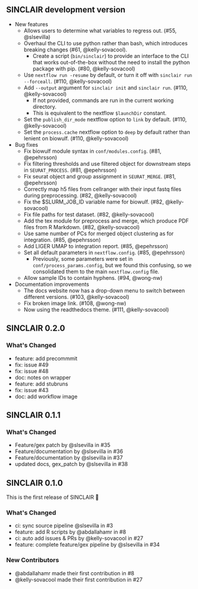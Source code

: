 ## SINCLAIR development version

- New features
  - Allows users to determine what variables to regress out. (#55, @slsevilla)
  - Overhaul the CLI to use python rather than bash, which introduces breaking changes (#61, @kelly-sovacool).
    - Create a script (`bin/sinclair`) to provide an interface to the CLI that works out-of-the-box without the need to install the python package with pip. (#80, @kelly-sovacool)
  - Use `nextflow run -resume` by default, or turn it off with `sinclair run --forceall`. (#110, @kelly-sovacool)
  - Add `--output` argument for `sinclair init` and `sinclair run`. (#110, @kelly-sovacool)
    - If not provided, commands are run in the current working directory.
    - This is equivalent to the nextflow `$launchDir` constant.
  - Set the `publish_dir_mode` nextflow option to `link` by default. (#110, @kelly-sovacool)
  - Set the `process.cache` nextflow option to `deep` by default rather than lenient on biowulf. (#110, @kelly-sovacool)
- Bug fixes
  - Fix biowulf module syntax in `conf/modules.config`. (#81, @epehrsson)
  - Fix filtering thresholds and use filtered object for downstream steps in `SEURAT_PROCESS`. (#81, @epehrsson)
  - Fix seurat object and group assignment in `SEURAT_MERGE`. (#81, @epehrsson)
  - Correctly map h5 files from cellranger with their input fastq files during preprocessing. (#82, @kelly-sovacool)
  - Fix the $SLURM_JOB_ID variable name for biowulf. (#82, @kelly-sovacool)
  - Fix file paths for test dataset. (#82, @kelly-sovacool)
  - Add the tex module for preprocess and merge, which produce PDF files from R Markdown. (#82, @kelly-sovacool)
  - Use same number of PCs for merged object clustering as for integration. (#85, @epehrsson)
  - Add LIGER UMAP to integration report. (#85, @epehrsson)
  - Set all default parameters in `nextflow.config`. (#85, @epehrsson)
    - Previously, some parameters were set in `conf/process_params.config`, but we found this confusing, so we consolidated them to the main `nextflow.config` file.
  - Allow sample IDs to contain hyphens. (#94, @wong-nw)
- Documentation improvements
  - The docs website now has a drop-down menu to switch between different versions. (#103, @kelly-sovacool)
  - Fix broken image link. (#108, @wong-nw)
  - Now using the readthedocs theme. (#111, @kelly-sovacool)

## SINCLAIR 0.2.0

### What's Changed

- feature: add precommmit
- fix: issue #49
- fix: issue #48
- doc: notes on wrapper
- feature: add stubruns
- fix: issue #43
- doc: add workflow image

## SINCLAIR 0.1.1

### What's Changed

- Feature/gex patch by @slsevilla in #35
- Feature/documentation by @slsevilla in #36
- Feature/documentation by @slsevilla in #37
- updated docs, gex_patch by @slsevilla in #38

## SINCLAIR 0.1.0

This is the first release of SINCLAIR 🎉

### What's Changed

- ci: sync source pipeline @slsevilla in #3
- feature: add R scripts by @abdallahamr in #8
- ci: auto add issues & PRs by @kelly-sovacool in #27
- feature: complete feature/gex pipeline by @slsevilla in #34

### New Contributors

- @abdallahamr made their first contribution in #8
- @kelly-sovacool made their first contribution in #27

